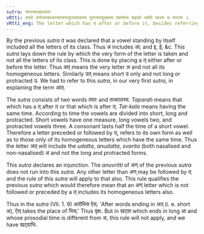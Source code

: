 ```yaml
---
sutra: तपरस्तत्कालस्य
vRtti: तपरो वर्णस्तत्कालस्यात्मनातुल्यकालस्य गुणान्तरयुक्तस्य सवर्णस्य ग्राहको भवति स्वस्य च रूपस्य ॥
vRtti_eng: The letter which has त् after or before it, besides referring to its own form, refers to those homogeneous letters which have the same prosodial length or time.
---
```

By the previous _sutra_ it was declared that a vowel standing by itself included all the letters of its class. Thus अ includes आ; and इ, ई; &c. This _sutra_ lays down the rule by which the very form of the letter is taken and not all the letters of its class. This is done by placing a त् either after or before the letter. Thus अत् means the very letter अ and not all its homogeneous letters. Similarly उत् means short उ only and not long or protracted उ. We had to refer to this _sutra_, in our very first _sutra_, in explaining the term आत्.

The _sutra_ consists of two words तपरः and तत्कालस्य. _Taparah_ means that which has a त् after it or that which is after त्. _Tat_-_kala_ means having the same time. According to time the vowels are divided into short, long and protracted. Short vowels have one measure, long vowels two, and protracted vowels three. A consonant lasts half the time of a short vowel. Therefore a letter preceded or followed by त्, refers to its own form as well as to those only of its homogeneous letters which have the same time. Thus the letter अत् will include the _udatta_, _anudatta_, _svarita_ (both nasalised and non-nasalised) अ and not the long and protracted forms. 

This _sutra_ declares an injunction. The _anuvritti_ of अण् of the previous _sutra_ does not run into this _sutra_. Any other letter than अण् may be followed by त् and the rule of this _sutra_ will apply to that also. This rule qualifies the previous _sutra_ which would therefore mean that an अण् letter which is not followed or preceded by a त् includes its homogeneous letters also.

Thus in the _sutra_ (VII. 1. 9) अतोभिस ऐस्. 'After words ending in अत् (i. e. short अ), ऐस् takes the place of भिस्.' Thus वृक्षः. But in खट्वा which ends in long आ and whose prosodial time is different from अ, this rule will not apply, and we have खट्वाभिः.
